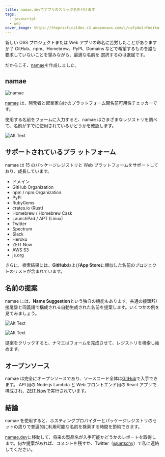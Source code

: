 ```yaml
---
title: namae.devでアプリのスリック名を付けます
tags:
  - javascript
  - web
cover_image: https://thepracticaldev.s3.amazonaws.com/i/uafydwlnfneikuiyxe2w.png
---
```


新しい OSS プロジェクトまたは Web アプリの命名に苦労したことがありますか？ GitHub、npm、Homebrew、PyPI、Domains などで希望するものを誰も要求していないことを望みながら、最適な名前を ​​ 選択するのは退屈です。

だからこそ、[namae](https://namae.dev)を作成しました。

## namae

![namae](https://thepracticaldev.s3.amazonaws.com/i/np1a40lrch9m10b1s7nz.gif)

[namae](https://namae.dev) は、開発者と起業家向けのプラットフォーム間名前可用性チェッカーです。

使用する名前をフォームに入力すると、namae はさまざまなレジストリを調べて、名前がすでに使用されているかどうかを確認します。

![Alt Text](https://thepracticaldev.s3.amazonaws.com/i/pww3x6ycshadfiiotep9.png)

## サポートされているプラ ​​ ットフォーム

namae は 15 のパッケージレジストリと Web プラットフォームをサポートしており、成長しています。

- ドメイン
- GitHub Organization
- npm / npm Organization
- PyPI
- RubyGems
- crates.io (Rust)
- Homebrew / Homebrew Cask
- LaunchPad / APT (Linux)
- Twitter
- Spectrum
- Slack
- Heroku
- ZEIT Now
- AWS S3
- js.org

さらに、検索結果には、**GitHub**および**App Store**に類似した名前のプロジェクトのリストが含まれています。

## 名前の提案

namae には、**Name Suggestion**という独自の機能もあります。共通の接頭辞/接尾辞と同義語で構成される自動生成された名前を提案します。いくつかの例を見てみましょう。

![Alt Text](https://thepracticaldev.s3.amazonaws.com/i/aas52pwbrueyzrulfiae.png)

![Alt Text](https://thepracticaldev.s3.amazonaws.com/i/j6jv0rq4gin28hks1ika.png)

提案をクリックすると、ナマエはフォームを完成させて、レジストリを検索し始めます。

## オープンソース

namae は完全にオープンソースであり、ソースコード全体は[GitHub](https://github.com/uetchy/namae)で入手できます。 API 用の Node.js Lambda と Web フロントエンド用の React アプリで構成され、[ZEIT Now](https://now.sh)で実行されています。

## 結論

namae を使用すると、ホスティングプロバイダーとパッケージレジストリのセットの周りで普遍的に利用可能な名前を検索する時間を節約できます。

[namae.dev](https://namae.dev/)に移動して、将来の製品名が入手可能かどうかのレポートを取得します。何か提案があれば、コメントを残すか、Twitter（[@uetschy](https://twitter.com/uetschy)）で私に連絡してください。
